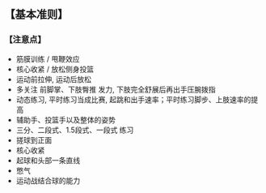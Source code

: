 ## 【基本准则】

### 【注意点】
- 筋膜训练 / 甩鞭效应
- 核心收紧 / 放松侧身投篮
- 运动前拉伸, 运动后放松
- 多关注 前脚掌、下肢臀推 发力, 下肢完全舒展后再出手压腕拨指
- 动态练习, 平时练习当成比赛, 起跳和出手速率；平时练习脚步、上肢速率的提高
- 辅助手、投篮手以及整体的姿势
- 三分、二段式、1.5段式、一段式 练习
- 搓球到正面
- 核心收紧
- 起球和头部一条直线
- 憋气
- 运动战结合球的能力
